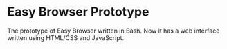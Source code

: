 # Easy Browser Prototype
The prototype of Easy Browser written in Bash. Now it has a web interface written using HTML/CSS and JavaScript.
